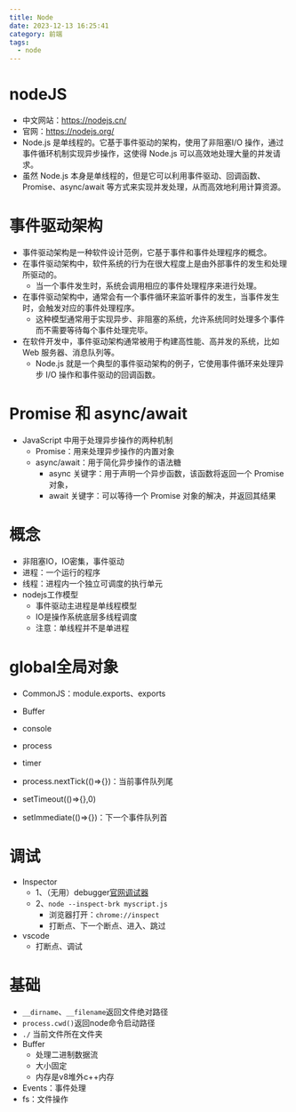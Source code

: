 ```yaml
---
title: Node
date: 2023-12-13 16:25:41
category: 前端
tags:
  - node
---
```

# nodeJS
- 中文网站：https://nodejs.cn/
- 官网：https://nodejs.org/
- Node.js 是单线程的。它基于事件驱动的架构，使用了非阻塞I/O 操作，通过事件循环机制实现异步操作，这使得 Node.js 可以高效地处理大量的并发请求。
- 虽然 Node.js 本身是单线程的，但是它可以利用事件驱动、回调函数、Promise、async/await 等方式来实现并发处理，从而高效地利用计算资源。
# 事件驱动架构
- 事件驱动架构是一种软件设计范例，它基于事件和事件处理程序的概念。
- 在事件驱动架构中，软件系统的行为在很大程度上是由外部事件的发生和处理所驱动的。
  - 当一个事件发生时，系统会调用相应的事件处理程序来进行处理。
- 在事件驱动架构中，通常会有一个事件循环来监听事件的发生，当事件发生时，会触发对应的事件处理程序。
  - 这种模型通常用于实现异步、非阻塞的系统，允许系统同时处理多个事件而不需要等待每个事件处理完毕。
- 在软件开发中，事件驱动架构通常被用于构建高性能、高并发的系统，比如 Web 服务器、消息队列等。
  - Node.js 就是一个典型的事件驱动架构的例子，它使用事件循环来处理异步 I/O 操作和事件驱动的回调函数。
# Promise 和 async/await 
- JavaScript 中用于处理异步操作的两种机制
  - Promise：用来处理异步操作的内置对象
  - async/await：用于简化异步操作的语法糖
    - async 关键字：用于声明一个异步函数，该函数将返回一个 Promise 对象，
    - await 关键字：可以等待一个 Promise 对象的解决，并返回其结果

# 概念
- 非阻塞IO，IO密集，事件驱动
- 进程：一个运行的程序
- 线程：进程内一个独立可调度的执行单元
- nodejs工作模型
    - 事件驱动主进程是单线程模型
    - IO是操作系统底层多线程调度
    - 注意：单线程并不是单进程
# global全局对象
- CommonJS：module.exports、exports
- Buffer
- console
- process
- timer

- process.nextTick(()=>{})：当前事件队列尾
- setTimeout(()=>{},0)
- setImmediate(()=>{})：下一个事件队列首 

# 调试
- Inspector
    - 1、（无用）debugger[官网调试器](https://nodejs.cn/api/debugger.html)
    - 2、`node --inspect-brk myscript.js`
        - 浏览器打开：`chrome://inspect`
        - 打断点、下一个断点、进入、跳过
- vscode
    - 打断点、调试

# 基础
- `__dirname`、`__filename`返回文件绝对路径
- `process.cwd()`返回node命令启动路径
- `./` 当前文件所在文件夹
- Buffer
    - 处理二进制数据流
    - 大小固定
    - 内存是v8堆外c++内存
- Events：事件处理
- fs：文件操作













